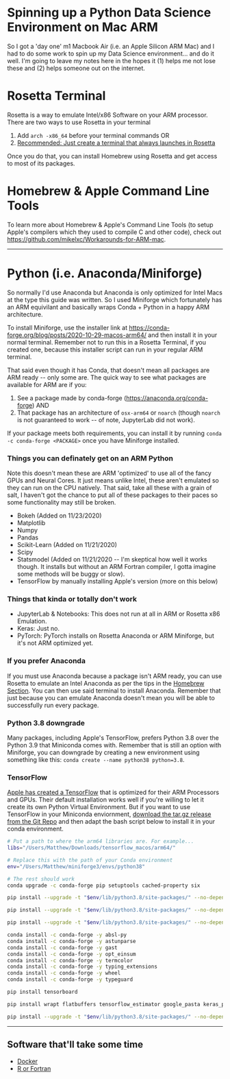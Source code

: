 # Spinning up a Python Data Science Environment on Mac ARM
So I got a 'day one' m1 Macbook Air (i.e. an Apple Silicon ARM Mac) and I had to do some work to spin up my Data Science environment... and do it well. I'm going to leave my notes here in the hopes it (1) helps me not lose these and (2) helps someone out on the internet.

# Rosetta Terminal
Rosetta is a way to emulate Intel/x86 Software on your ARM processor. There are two ways to use Rosetta in your terminal

1. Add `arch -x86_64` before your terminal commands OR
2. [Recommended: Just create a terminal that always launches in Rosetta](https://osxdaily.com/2020/11/18/how-run-homebrew-x86-terminal-apple-silicon-mac/)

Once you do that, you can install Homebrew using Rosetta and get access to most of its packages.

# Homebrew & Apple Command Line Tools
To learn more about Homebrew & Apple's Command Line Tools (to setup Apple's compilers which they used to compile C and other code), check out https://github.com/mikelxc/Workarounds-for-ARM-mac.

---

# Python (i.e. Anaconda/Miniforge)
So normally I'd use Anaconda but Anaconda is only optimized for Intel Macs at the type this guide was written. So I used Miniforge which fortunately has an ARM equivilant and basically wraps Conda + Python in a happy ARM architecture.

To install Miniforge, use the installer link at https://conda-forge.org/blog/posts/2020-10-29-macos-arm64/ and then install it in your normal terminal. Remember not to run this in a Rosetta Terminal, if you created one, because this installer script can run in your regular ARM terminal. 

That said even though it has Conda, that doesn't mean all packages are ARM ready -- only some are. The quick way to see what packages are available for ARM are if you:

1. See a package made by conda-forge (https://anaconda.org/conda-forge) AND
2. That package has an architecture of `osx-arm64` or `noarch` (though `noarch` is not guaranteed to work -- of note, JupyterLab did not work).

If your package meets both requirements, you can install it by running `conda -c conda-forge <PACKAGE>` once you have Miniforge installed.

### Things you can definately get on an ARM Python
Note this doesn't mean these are ARM 'optimized' to use all of the fancy GPUs and Neural Cores. It just means unlike Intel, these aren't emulated so they can run on the CPU natively. That said, take all these with a grain of salt, I haven't got the chance to put all of these packages to their paces so some functionality may still be broken.

- Bokeh (Added on 11/23/2020)
- Matplotlib
- Numpy
- Pandas
- Scikit-Learn (Added on 11/21/2020)
- Scipy
- Statsmodel (Added on 11/21/2020 -- I'm skeptical how well it works though. It installs but without an ARM Fortran compiler, I gotta imagine some methods will be buggy or slow).
- TensorFlow by manually installing Apple's version (more on this below)

### Things that kinda or totally don't work
- JupyterLab & Notebooks: This does not run at all in ARM or Rosetta x86 Emulation.
- Keras: Just no.
- PyTorch: PyTorch installs on Rosetta Anaconda or ARM Miniforge, but it's not ARM optimized yet.

### If you prefer Anaconda
If you must use Anaconda because a package isn't ARM ready, you can use Rosetta to emulate an Intel Anaconda as per the tips in the [Homebrew Section](homebrew-and-rosetta-terminal). You can then use said terminal to install Anaconda. Remember that just because you can emulate Anaconda doesn't mean you will be able to successfully run every package.

### Python 3.8 downgrade
Many packages, including Apple's TensorFlow, prefers Python 3.8 over the Python 3.9 that Miniconda comes with. Remember that is still an option with Miniforge, you can downgrade by creating a new environment using something like this: `conda create --name python38 python=3.8`. 

### TensorFlow
[Apple has created a TensorFlow](https://github.com/apple/tensorflow_macos) that is optimized for their ARM Processors and GPUs. Their default installation works well if you're willing to let it create its own Python Virtual Environment. But if you want to use TensorFlow in your Miniconda enviornment, [download the tar.gz release from the Git Repo](https://github.com/apple/tensorflow_macos/releases) and then adapt the bash script below to install it in your conda environment.

```bash
# Put a path to where the arm64 libraries are. For example...
libs="/Users/Matthew/Downloads/tensorflow_macos/arm64/"

# Replace this with the path of your Conda environment
env="/Users/Matthew/miniforge3/envs/python38"

# The rest should work
conda upgrade -c conda-forge pip setuptools cached-property six

pip install --upgrade -t "$env/lib/python3.8/site-packages/" --no-dependencies --force "$libs/grpcio-1.33.2-cp38-cp38-macosx_11_0_arm64.whl"

pip install --upgrade -t "$env/lib/python3.8/site-packages/" --no-dependencies --force "$libs/h5py-2.10.0-cp38-cp38-macosx_11_0_arm64.whl"

pip install --upgrade -t "$env/lib/python3.8/site-packages/" --no-dependencies --force "$libs/tensorflow_addons-0.11.2+mlcompute-cp38-cp38-macosx_11_0_arm64.whl"

conda install -c conda-forge -y absl-py
conda install -c conda-forge -y astunparse
conda install -c conda-forge -y gast
conda install -c conda-forge -y opt_einsum
conda install -c conda-forge -y termcolor
conda install -c conda-forge -y typing_extensions
conda install -c conda-forge -y wheel
conda install -c conda-forge -y typeguard

pip install tensorboard

pip install wrapt flatbuffers tensorflow_estimator google_pasta keras_preprocessing protobuf

pip install --upgrade -t "$env/lib/python3.8/site-packages/" --no-dependencies --force "$libs/tensorflow_macos-0.1a0-cp38-cp38-macosx_11_0_arm64.whl"
```
---

## Software that'll take some time
* [Docker](https://www.docker.com/blog/apple-silicon-m1-chips-and-docker/)
* [R or Fortran](https://developer.r-project.org/Blog/public/2020/11/02/will-r-work-on-apple-silicon/)
